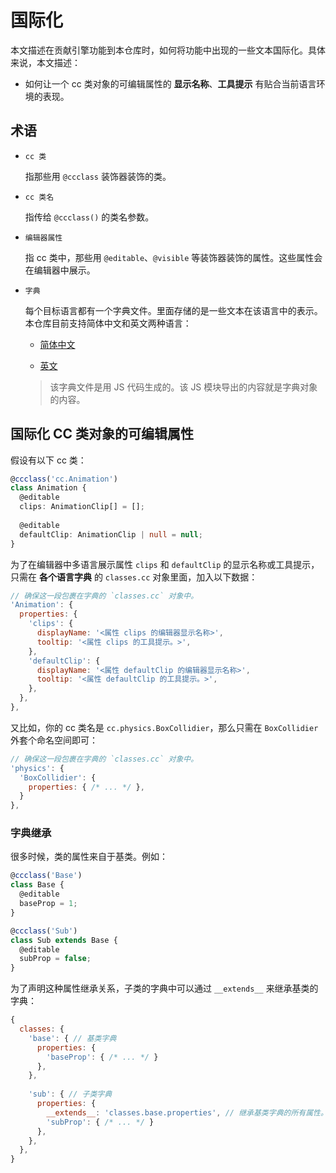 # 国际化

本文描述在贡献引擎功能到本仓库时，如何将功能中出现的一些文本国际化。具体来说，本文描述：

- 如何让一个 cc 类对象的可编辑属性的 **显示名称**、**工具提示** 有贴合当前语言环境的表现。

## 术语

- `cc 类`

  指那些用 `@ccclass` 装饰器装饰的类。
  
- `cc 类名`

  指传给 `@ccclass()` 的类名参数。
  
- `编辑器属性`

  指 cc 类中，那些用 `@editable`、`@visible` 等装饰器装饰的属性。这些属性会在编辑器中展示。
  
- `字典`

  每个目标语言都有一个字典文件。里面存储的是一些文本在该语言中的表示。 本仓库目前支持简体中文和英文两种语言：
  
  - [简体中文](/editor/i18n/zh/localization.js)

  - [英文](/editor/i18n/en/localization.js)

  > 该字典文件是用 JS 代码生成的。该 JS 模块导出的内容就是字典对象的内容。

## 国际化 CC 类对象的可编辑属性

假设有以下 cc 类：

```ts
@ccclass('cc.Animation')
class Animation {
  @editable
  clips: AnimationClip[] = [];
  
  @editable
  defaultClip: AnimationClip | null = null;
}
```

为了在编辑器中多语言展示属性 `clips` 和 `defaultClip` 的显示名称或工具提示，只需在 **各个语言字典** 的 `classes.cc` 对象里面，加入以下数据：

```js
// 确保这一段包裹在字典的 `classes.cc` 对象中。
'Animation': {
  properties: {
    'clips': {
      displayName: '<属性 clips 的编辑器显示名称>',
      tooltip: '<属性 clips 的工具提示。>',
    },
    'defaultClip': {
      displayName: '<属性 defaultClip 的编辑器显示名称>',
      tooltip: '<属性 defaultClip 的工具提示。>',
    },
  },
},
```

又比如，你的 cc 类名是 `cc.physics.BoxCollidier`，那么只需在 `BoxCollidier` 外套个命名空间即可：

```js
// 确保这一段包裹在字典的 `classes.cc` 对象中。
'physics': {
  'BoxCollidier': {
    properties: { /* ... */ },
  }
},
```

### 字典继承

很多时候，类的属性来自于基类。例如：

```ts
@ccclass('Base')
class Base {
  @editable
  baseProp = 1;
}

@ccclass('Sub')
class Sub extends Base {
  @editable
  subProp = false;
}
```

为了声明这种属性继承关系，子类的字典中可以通过 `__extends__` 来继承基类的字典：

```js
{
  classes: {
    'base': { // 基类字典
      properties: {
        'baseProp': { /* ... */ }
      },
    },
    
    'sub': { // 子类字典
      properties: {
        __extends__: 'classes.base.properties', // 继承基类字典的所有属性。注意，这里要填入的是基类字典的 `properties` 属性的完整路径。
        'subProp': { /* ... */ }
      },
    },
  },
}
```

